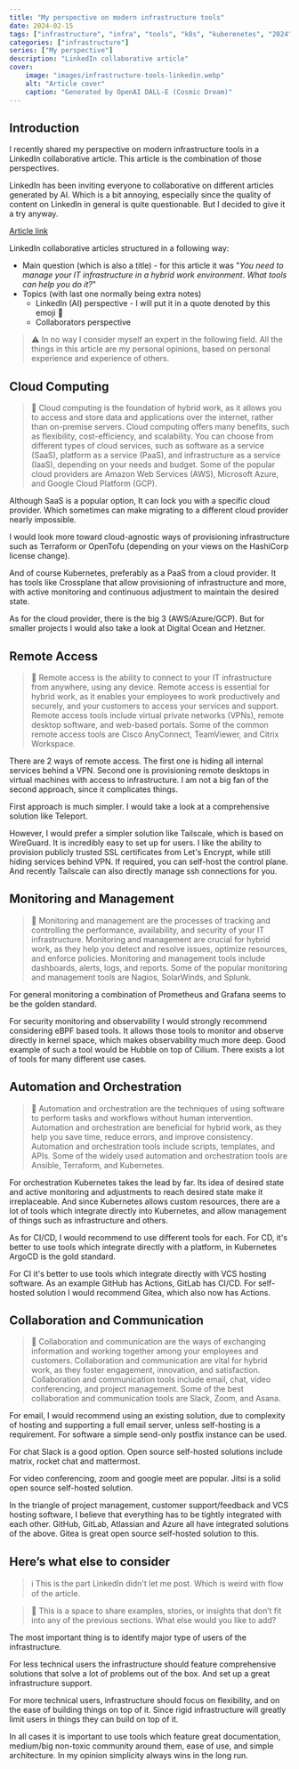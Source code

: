 ```yaml
---
title: "My perspective on modern infrastructure tools"
date: 2024-02-15
tags: ["infrastructure", "infra", "tools", "k8s", "kuberenetes", "2024", "linkedin"]
categories: ["infrastructure"]
series: ["My perspective"]
description: "LinkedIn collaborative article"
cover:
    image: "images/infrastructure-tools-linkedin.webp"
    alt: "Article cover"
    caption: "Generated by OpenAI DALL-E (Cosmic Dream)"
---
```


## Introduction

I recently shared my perspective on modern infrastructure tools in a LinkedIn collaborative article.
This article is the combination of those perspectives.

LinkedIn has been inviting everyone to collaborative on different articles generated by AI.
Which is a bit annoying, especially since the quality of content on LinkedIn in general is quite questionable.
But I decided to give it a try anyway.

[Article link](https://www.linkedin.com/advice/3/you-need-manage-your-infrastructure-hybrid-kn2me)

LinkedIn collaborative articles structured in a following way:
* Main question (which is also a title) - for this article it was "_You need to manage your IT infrastructure in a hybrid work environment. What tools can help you do it?_"
* Topics (with last one normally being extra notes)
  * LinkedIn (AI) perspective - I will put it in a quote denoted by this emoji 📝
  * Collaborators perspective

> ⚠️
> In no way I consider myself an expert in the following field.
> All the things in this article are my personal opinions, based on personal experience and experience of others.


## Cloud Computing

> 📝
> Cloud computing is the foundation of hybrid work, 
> as it allows you to access and store data and applications over the internet, rather than on-premise servers.
> Cloud computing offers many benefits, such as flexibility, cost-efficiency, and scalability. 
> You can choose from different types of cloud services, such as software as a service (SaaS), 
> platform as a service (PaaS), and infrastructure as a service (IaaS), depending on your needs and budget. 
> Some of the popular cloud providers are Amazon Web Services (AWS), Microsoft Azure, and Google Cloud Platform (GCP).

Although SaaS is a popular option, It can lock you with a specific cloud provider.
Which sometimes can make migrating to a different cloud provider nearly impossible.

I would look more toward cloud-agnostic ways of provisioning infrastructure 
such as Terraform or OpenTofu (depending on your views on the HashiCorp license change).

And of course Kubernetes, preferably as a PaaS from a cloud provider.
It has tools like Crossplane that allow provisioning of infrastructure and more, 
with active monitoring and continuous adjustment to maintain the desired state.

As for the cloud provider, there is the big 3 (AWS/Azure/GCP). 
But for smaller projects I would also take a look at Digital Ocean and Hetzner.

## Remote Access

> 📝
> Remote access is the ability to connect to your IT infrastructure from anywhere, using any device.
> Remote access is essential for hybrid work, as it enables your employees to work productively and securely, 
> and your customers to access your services and support. 
> Remote access tools include virtual private networks (VPNs), remote desktop software, and web-based portals.
> Some of the common remote access tools are Cisco AnyConnect, TeamViewer, and Citrix Workspace.

There are 2 ways of remote access. The first one is hiding all internal services behind a VPN.
Second one is provisioning remote desktops in virtual machines with access to infrastructure.
I am not a big fan of the second approach, since it complicates things.

First approach is much simpler. I would take a look at a comprehensive solution like Teleport.

However, I would prefer a simpler solution like Tailscale, which is based on WireGuard.
It is incredibly easy to set up for users. 
I like the ability to provision publicly trusted SSL certificates from Let's Encrypt, 
while still hiding services behind VPN. If required, you can self-host the control plane.
And recently Tailscale can also directly manage ssh connections for you.

## Monitoring and Management

> 📝
> Monitoring and management are the processes of tracking and controlling the performance, 
> availability, and security of your IT infrastructure. 
> Monitoring and management are crucial for hybrid work, as they help you detect and resolve issues, 
> optimize resources, and enforce policies. 
> Monitoring and management tools include dashboards, alerts, logs, and reports. 
> Some of the popular monitoring and management tools are Nagios, SolarWinds, and Splunk.

For general monitoring a combination of Prometheus and Grafana seems to be the golden standard.

For security monitoring and observability I would strongly recommend considering eBPF based tools.
It allows those tools to monitor and observe directly in kernel space, which makes observability much more deep. 
Good example of such a tool would be Hubble on top of Cilium. There exists a lot of tools for many different use cases.

## Automation and Orchestration

> 📝
> Automation and orchestration are the techniques of using software to perform tasks and workflows 
> without human intervention. 
> Automation and orchestration are beneficial for hybrid work, as they help you save time, reduce errors, 
> and improve consistency. Automation and orchestration tools include scripts, templates, and APIs. 
> Some of the widely used automation and orchestration tools are Ansible, Terraform, and Kubernetes.

For orchestration Kubernetes takes the lead by far.
Its idea of desired state and active monitoring and adjustments to reach desired state make it irreplaceable. 
And since Kubernetes allows custom resources, there are a lot of tools which integrate directly into Kubernetes, 
and allow management of things such as infrastructure and others.

As for CI/CD, I would recommend to use different tools for each. 
For CD, it's better to use tools which integrate directly with a platform, in Kubernetes ArgoCD is the gold standard.

For CI it's better to use tools which integrate directly with VCS hosting software. 
As an example GitHub has Actions, GitLab has CI/CD. 
For self-hosted solution I would recommend Gitea, which also now has Actions.

## Collaboration and Communication

> 📝
> Collaboration and communication are the ways of exchanging information and working together among your employees 
> and customers. Collaboration and communication are vital for hybrid work, as they foster engagement, 
> innovation, and satisfaction. Collaboration and communication tools include email, chat, video conferencing, 
> and project management. Some of the best collaboration and communication tools are Slack, Zoom, and Asana.

For email, I would recommend using an existing solution, due to complexity of hosting and supporting a full email server, 
unless self-hosting is a requirement. For software a simple send-only postfix instance can be used.

For chat Slack is a good option. Open source self-hosted solutions include matrix, rocket chat and mattermost.

For video conferencing, zoom and google meet are popular. Jitsi is a solid open source self-hosted solution.

In the triangle of project management, customer support/feedback and VCS hosting software, 
I believe that everything has to be tightly integrated with each other. GitHub, GitLab, Atlassian and Azure 
all have integrated solutions of the above. Gitea is great open source self-hosted solution to this.

## Here’s what else to consider

> ℹ️
> This is the part LinkedIn didn't let me post. Which is weird with flow of the article.

> 📝
> This is a space to share examples, stories, or insights that don’t fit into any of the previous sections.
> What else would you like to add?

The most important thing is to identify major type of users of the infrastructure. 

For less technical users the infrastructure should feature comprehensive solutions that solve a lot of problems 
out of the box. And set up a great infrastructure support.

For more technical users, infrastructure should focus on flexibility, and on the ease of building things on top of it.
Since rigid infrastructure will greatly limit users in things they can build on top of it.

In all cases it is important to use tools which feature great documentation, medium/big non-toxic community 
around them, ease of use, and simple architecture. In my opinion simplicity always wins in the long run.
